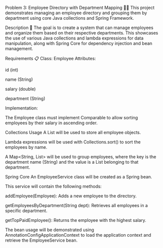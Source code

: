 Problem 3: Employee Directory with Department Mapping 🧑‍💼
This project demonstrates managing an employee directory and grouping them by department using core Java collections and Spring Framework.

Description 📝
The goal is to create a system that can manage employees and organize them based on their respective departments. This showcases the use of various Java collections and lambda expressions for data manipulation, along with Spring Core for dependency injection and bean management.

Requirements 📋
Class: Employee
Attributes:

id (int)

name (String)

salary (double)

department (String)

Implementation:

The Employee class must implement Comparable<Employee> to allow sorting employees by their salary in ascending order.

Collections Usage
A List<Employee> will be used to store all employee objects.

Lambda expressions will be used with Collections.sort() to sort the employees by name.

A Map<String, List<Employee>> will be used to group employees, where the key is the department name (String) and the value is a List<Employee> belonging to that department.

Spring Core
An EmployeeService class will be created as a Spring bean.

This service will contain the following methods:

addEmployee(Employee): Adds a new employee to the directory.

getEmployeesByDepartment(String dept): Retrieves all employees in a specific department.

getTopPaidEmployee(): Returns the employee with the highest salary.

The bean usage will be demonstrated using AnnotationConfigApplicationContext to load the application context and retrieve the EmployeeService bean.
